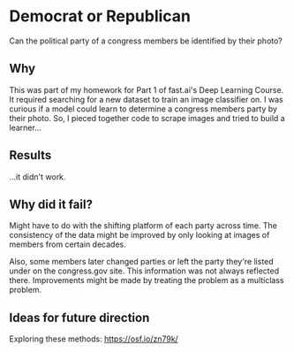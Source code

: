 # Democrat or Republican

Can the political party of a congress members be identified by their photo?

## Why 
This was part of my homework for Part 1 of fast.ai's Deep Learning Course. It required searching for a new dataset to train an image classifier on. I was curious if a model could learn to determine a congress members party by their photo. So, I pieced together code to scrape images and tried to build a learner...


## Results
...it didn't work. 

## Why did it fail?

Might have to do with the shifting platform of each party across time. The consistency of the data might be improved by only looking at images of members from certain decades. 

Also, some members later changed parties or left the party they're listed under on the congress.gov site. This information was not always reflected there. Improvements might be made by treating the problem as a multiclass problem. 

## Ideas for future direction
Exploring these methods:
https://osf.io/zn79k/

